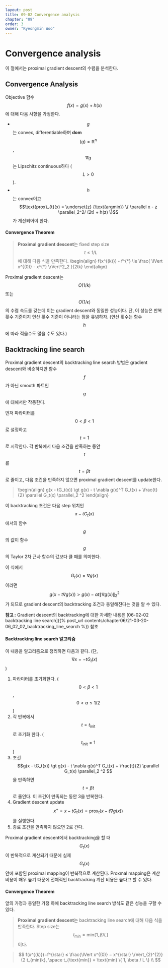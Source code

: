```yaml
---
layout: post
title: 09-02 Convergence analysis
chapter: "09"
order: 3
owner: "Kyeongmin Woo"
---
```


# Convergence analysis
이 절에서는 proximal gradient descent의 수렴을 분석한다. 

## Convergence Analysis
Objective 함수 $$f(x) = g(x) + h(x)$$에 대해 다음 사항을 가정한다.

* $$g$$는 convex, differentiable하며 **dom**$$(g) = \mathbb{R}^n$$, $$\nabla g$$는 Lipschitz continuous하다 ($$L \gt 0$$).
* $$h$$는 convex이고 $$\text{prox}_{t}(x) = \underset{z} {\text{argmin}} \{ \parallel x - z \parallel_2^2/ (2t) + h(z) \}$$가 계산되어야 한다.

#### Convergence Theorem
> **Proximal gradient descent**는 fixed step size $$t \le 1/L$$에 대해 다음 식을 만족한다. 
>\begin{align}
f(x^{(k)}) - f^{\*} \le  \frac{ \lVert x^{(0)} - x^{\*} \rVert^2\_2 }{2tk}
\end{align}

Proximal gradient descent는 $$O(1/k)$$ 또는 $$O(1/\epsilon)$$의 수렴 속도를 갖는데 이는 gradient descent와 동일한 성능이다. 단, 이 성능은 반복 횟수 기준이지 연산 횟수 기준이 아니라는 점을 유념하자. (연산 횟수는 함수 $$h$$에 따라 적을수도 많을 수도 있다.)

## Backtracking line search
Proximal gradient descent의 backtracking line search 방법은 gradient descent와 비슷하지만 함수 $$f$$가 아닌 smooth 파트인 $$g$$에 대해서만 작동한다. 

먼저 파라미터를 $$0 \lt \beta \lt 1$$로 설정하고 $$t=1$$로 시작한다. 각 반복에서 다음 조건을 만족하는 동안 $$t$$를 $$t = \beta t$$로 줄이고, 다음 조건을 만족하지 않으면  proximal gradient descent를 update한다.
> \begin{align}
g(x - tG_t(x)) \gt g(x) - t \nabla g(x)^T G_t(x) + \frac{t}{2} \parallel G_t(x) \parallel_2 ^2
\end{align}

이 backtracking 조건은 다음 step 위치인 $$x - tG_t(x)$$에서의 함수 $$g$$의 값이 함수 $$g$$의 Taylor 2차 근사 함수의 값보다 클 때를 의미한다.

이 식에서 $$G_t(x) = \nabla g(x)$$이라면 $$g(x - t \nabla g(x)) \gt g(x) - \alpha t \lVert \nabla g(x) \rVert_2^2 $$가 되므로 gradient descent의 backtracking 조건과 동일해진다는 것을 알 수 있다. 

**참고 :** Gradient descent의 backtracking에 대한 자세한 내용은 [06-02-02 backtracking line search]({% post_url contents/chapter06/21-03-20-06_02_02_backtracking_line_search %}) 참조

#### Backtracking line search 알고리즘
이 내용을 알고리즘으로 정리하면 다음과 같다. (단, $$\nabla x = - t G_t(x)$$)

1. 파라미터를 초기화한다. ($$0 \lt \beta \lt 1$$, $$0 \lt \alpha \le 1/2$$)
2. 각 반복에서 $$t = t_{\text{init}}$$로 초기화 한다. ($$t_{\text{init}} = 1$$)
3. 조건 $$g(x - tG_t(x)) \gt g(x) - t \nabla g(x)^T G_t(x) + \frac{t}{2} \parallel G_t(x) \parallel_2 ^2 $$을 만족하면 $$t = \beta t$$로 줄인다. 이 조건이 만족되는 동안 3을 반복한다.
4. Gradient descent update $$ x^+ = x - t G_t(x) = \text{prox}_t(x - t \nabla g(x))$$를 실행한다.
5. 종료 조건을 만족하지 않으면 2로 간다.

Proximal gradient descent에서 backtracking을 할 때 $$G_t(x)$$이 반복적으로 계산되기 때문에 실제  $$G_t(x)$$ 안에 포함된 proximal mapping이 반복적으로 계산된다. Proxmal mapping은 계산 비용이 매우 높기 때문에 전체적인 backtracking 계산 비용은 높다고 할 수 있다.

#### Convergence Theorem
앞의 가정과 동일한 가정 하에 backtracking line search 방식도 같은 성능을 구할 수 있다.

>**Proximal gradient descent**는 backtracking line search에 대해 다음 식을 만족한다. Step size는 $$t_{\text{min}} = \text{min} \{1,\beta /L \}$$이다.

> $$
f(x^{(k)})−f^{\star} ≤ \frac{\lVert x^{(0)} − x^{\star} \rVert_{2}^{2}}{2 t_{min}k}, \space t_{\text{min}} = \text{min} \{ 1, \beta / L \} \\
$$
